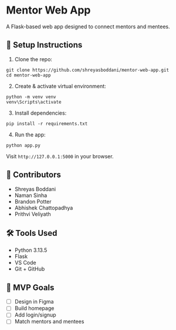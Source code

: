 # Mentor Web App

A Flask-based web app designed to connect mentors and mentees.

## 🚀 Setup Instructions

1. Clone the repo:

```
git clone https://github.com/shreyasboddani/mentor-web-app.git
cd mentor-web-app
```

2. Create & activate virtual environment:

```
python -m venv venv
venv\Scripts\activate
```

3. Install dependencies:

```
pip install -r requirements.txt
```

4. Run the app:

```
python app.py
```

Visit `http://127.0.0.1:5000` in your browser.

## 👥 Contributors

- Shreyas Boddani
- Naman Sinha
- Brandon Potter
- Abhishek Chattopadhya
- Prithvi Veliyath

## 🛠️ Tools Used

- Python 3.13.5
- Flask
- VS Code
- Git + GitHub

## 🎯 MVP Goals

- [ ] Design in Figma
- [ ] Build homepage
- [ ] Add login/signup
- [ ] Match mentors and mentees
